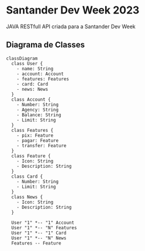 # Santander Dev Week 2023
JAVA RESTfull API criada para a Santander Dev Week


## Diagrama de Classes

```mermaid
classDiagram
  class User {
    - name: String
    - account: Account
    - features: Features
    - card: Card
    - news: News
  }
  class Account {
    - Number: String
    - Agency: String
    - Balance: String
    - Limit: String
  }
  class Features {
    - pix: Feature
    - pagar: Feature
    - transfer: Feature
  }
  class Feature {
    - Icon: String
    - Description: String
  }
  class Card {
    - Number: String
    - Limit: String
  }
  class News {
    - Icon: String
    - Description: String
  }

  User "1" *-- "1" Account
  User "1" *-- "N" Features
  User "1" *-- "1" Card
  User "1" *-- "N" News
  Features -- Feature
  ```
